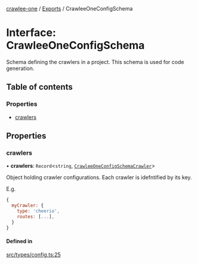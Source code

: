 [crawlee-one](../README.md) / [Exports](../modules.md) / CrawleeOneConfigSchema

# Interface: CrawleeOneConfigSchema

Schema defining the crawlers in a project. This schema is used for code generation.

## Table of contents

### Properties

- [crawlers](CrawleeOneConfigSchema.md#crawlers)

## Properties

### crawlers

• **crawlers**: `Record`<`string`, [`CrawleeOneConfigSchemaCrawler`](CrawleeOneConfigSchemaCrawler.md)\>

Object holding crawler configurations. Each crawler is idefntified by its key.

E.g.

```js
{
  myCrawler: {
    type: 'cheerio',
    routes: [...],
  }
}
```

#### Defined in

[src/types/config.ts:25](https://github.com/JuroOravec/crawlee-one/blob/a1c29c5/src/types/config.ts#L25)

